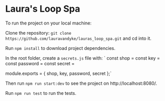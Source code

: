 # Laura's Loop Spa

To run the project on your local machine:

Clone the repository: `git clone https://github.com/lauravandyke/lauras_loop_spa.git` and cd into it.

Run `npm install` to download project dependencies.

In the root folder, create a `secrets.js` file with:
`
const shop = <SHOP-NAME>
const key = <PRIVATE-APP-API-KEY>
const password = <PRIVATE-APP-PASSWORD>
const secret = <PRIVATE-APP-SECRET>

module.exports = { shop, key, password, secret };`

Then run `npm run start:dev` to see the project on http://localhost:8080/.

Run `npm run test` to run the tests.
